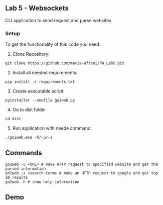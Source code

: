 ## Lab 5 - Websockets
CLI application to send request and parse websites

### Setup
To get the functionality of this code you need:

1. Clone Repository:

```
git clone https://github.com/maria-afteni/PW_Lab5.git
```

2. Install all needed requirements:

```
pip install -r requirements.txt
```

3. Create executable script:

```
pyinstaller --onefile go2web.py
```

4. Go to dist folder

```
cd dist
```

5. Run application with neede command:
```
./go2web.exe -h/-u/-s
```

## Commands

```
go2web -u <URL> # make HTTP request to specified website and get the parsed information
go2web -s <search-term> # make an HTTP request to google and get top 10 results
go2web -h # show help information
```

## Demo
